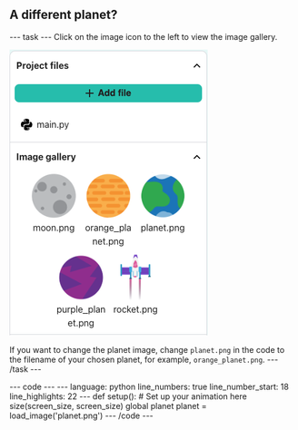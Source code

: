 <h2 class="c-project-heading--task">A different planet?</h2>

--- task ---
Click on the image icon to the left to view the image gallery. 

![Choose a different planet](images/image_gallery.png)

If you want to change the planet image, change `planet.png` in the code to the filename of your chosen planet, for example, `orange_planet.png`. 
--- /task --- 

<div class="c-project-code">
--- code ---
---
language: python
line_numbers: true
line_number_start: 18 
line_highlights: 22
---
def setup():
    # Set up your animation here
    size(screen_size, screen_size)
    global planet
    planet = load_image('planet.png')
--- /code ---
</div>


